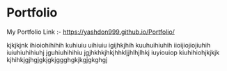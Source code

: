 # Portfolio
My Portfolio Link :-
https://yashdon999.github.io/Portfolio/

kjkjkjnk
ihioiohihihih
kuhiuiu
uihiuiu
igijhkjhih
kuuhuihiuhih
iioijiojiojiuhih
iuiuhiuhihiuhj
jguhiuhihihiu
jgjhkhkjhkjhhkljjhlhjlhkj
iuyiouiop
kiuhihiohjkjkjk
kjhihkjgjhgjgkjgkjggghgkjkgjgkghgj
